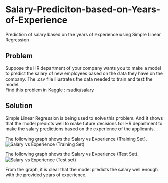 # Salary-Prediciton-based-on-Years-of-Experience
Prediction of salary based on the years of experience using Simple Linear Regression

## Problem
Suppose the HR department of your company wants you to make a model to predict the salary of new employees based on the data they have on the company. The .csv file illustrates the data needed to train and test the model.
<br>
Find this problem in Kaggle : [rsadiq/salary](https://www.kaggle.com/rsadiq/salary)

## Solution
Simple Linear Regression is being used to solve this problem. And it shows that the model predicts well to make future decisions for HR department to make the salary predictions based on the experience of the applicants.

The following graph shows the Salary vs Experience (Training Set).
![Salary vs Experience (Training Set)](https://)

The following graph shows the Salary vs Experience (Test Set).
![Salary vs Experience (Test set)](https://user-images.githubusercontent.com/14214659/70992378-386b5280-20d2-11ea-9b5f-37a6815684f9.png)

From the graph, it is clear that the model predicts the salary well enough with the provided years of experience.


